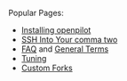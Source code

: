 Popular Pages:
- [Installing openpilot](https://github.com/commaai/openpilot/wiki/Installing-openpilot)
- [SSH Into Your comma two](https://github.com/commaai/openpilot/wiki/SSH)
- [FAQ](https://github.com/commaai/openpilot/wiki/FAQ) and [General Terms](https://github.com/commaai/openpilot/wiki/General-Terms)
- [Tuning](https://github.com/commaai/openpilot/wiki/Tuning)
- [Custom Forks](https://github.com/commaai/openpilot/wiki/Forks)